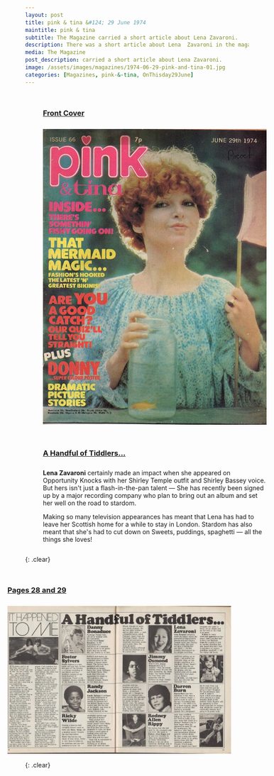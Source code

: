 ```yaml
---
layout: post
title: pink & tina &#124; 29 June 1974
maintitle: pink & tina
subtitle: The Magazine carried a short article about Lena Zavaroni.
description: There was a short article about Lena  Zavaroni in the magazine.
media: The Magazine
post_description: carried a short article about Lena Zavaroni.
image: /assets/images/magazines/1974-06-29-pink-and-tina-01.jpg
categories: [Magazines, pink-&-tina, OnThisday29June]
---
```


<figure class="fig1">
<figcaption>
<h3 id="front"><a href="#front">Front Cover</a></h3>
</figcaption>
<a href="/assets/images/magazines/1974-06-29-pink-and-tina-01.jpg"><img src="/assets/images/magazines/1974-06-29-pink-and-tina-01.jpg" class="full-width zoom-in"/></a>
</figure>

<figure class="fig2">
<figcaption>
<h3 id="tiddlers"><a href="#tiddlers">A Handful of Tiddlers...</a></h3>
</figcaption>
<p><strong>Lena Zavaroni</strong> certainly made an impact when she appeared on Opportunity Knocks with her Shirley Temple outfit and Shirley Bassey voice. But hers isn't just a flash-in-the-pan talent — She has recently been signed up by a major recording company who plan to bring out an album and set her well on the road to stardom.</p>
<p>Making so many television appearances has meant that Lena has had to leave her Scottish home for a while to stay in London. Stardom has also meant that she's had to cut down on Sweets, puddings, spaghetti — all the things she loves!</p>
</figure>

{: .clear}

<figure class="fig3">
<figcaption>
<h3 id="Pages-28-29"><a href="#Pages-28-29">Pages 28 and 29</a></h3>
</figcaption>
<a href="/assets/images/magazines/1974-06-29-pink-and-tina-02.jpg"><img src="/assets/images/magazines/1974-06-29-pink-and-tina-02.jpg" class="full-width zoom-in"/></a>
</figure>

<br />{: .clear}

<style>
.fig1 {float:left; width:49%;}

.fig2 {float:right; width:49%;}

.fig3 {float:right; width:100%;}

figcaption {float:left; width:100%;}

@media screen and (orientation:portrait) {
.fig1 {float:left; width:100%;}
.fig2 {float:left; width:100%;}
figcaption {float:left; width:100%; margin-bottom: 10px;}
}
</style>
